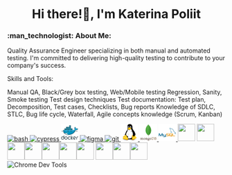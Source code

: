 <h1 align="center">Hi there!👋, I'm Katerina Poliit</h1>



<!-- <h3 align="center">  :man_technologist: About Me:

Quality Assurance Engineer specializing in both manual and automated testing. My goal is Committed to delivering high-quality testing to contribute to your company's success.</h3> -->
<h3>:man_technologist: About Me:</h3>

Quality Assurance Engineer specializing in both manual and automated testing. I'm committed to delivering high-quality testing to contribute to your company's success.


Skills and Tools:

Manual QA, Black/Grey box testing, Web/Mobile testing
Regression, Sanity, Smoke testing
Test design techniques
Test documentation: Test plan, Decomposition, Test cases, Checklists, Bug reports
Knowledge of SDLC, STLC, Bug life cycle, Waterfall, Agile concepts knowledge (Scrum, Kanban)

<p align="left"> <a href="https://www.gnu.org/software/bash/" target="_blank" rel="noreferrer"> <img src="https://www.vectorlogo.zone/logos/gnu_bash/gnu_bash-icon.svg" alt="bash" width="40" height="40"/> </a> <a href="https://www.cypress.io" target="_blank" rel="noreferrer"> <img src="https://raw.githubusercontent.com/simple-icons/simple-icons/6e46ec1fc23b60c8fd0d2f2ff46db82e16dbd75f/icons/cypress.svg" alt="cypress" width="40" height="40"/> </a> <a href="https://www.docker.com/" target="_blank" rel="noreferrer"> <img src="https://raw.githubusercontent.com/devicons/devicon/master/icons/docker/docker-original-wordmark.svg" alt="docker" width="40" height="40"/> </a> <a href="https://www.figma.com/" target="_blank" rel="noreferrer"> <img src="https://www.vectorlogo.zone/logos/figma/figma-icon.svg" alt="figma" width="40" height="40"/> </a> <a href="https://git-scm.com/" target="_blank" rel="noreferrer"> <img src="https://www.vectorlogo.zone/logos/git-scm/git-scm-icon.svg" alt="git" width="40" height="40"/> </a> </a> <a href="https://www.linux.org/" target="_blank" rel="noreferrer"> <img src="https://raw.githubusercontent.com/devicons/devicon/master/icons/linux/linux-original.svg" alt="linux" width="40" height="40"/> </a> <a href="https://www.mongodb.com/" target="_blank" rel="noreferrer"> <img src="https://raw.githubusercontent.com/devicons/devicon/master/icons/mongodb/mongodb-original-wordmark.svg" alt="mongodb" width="40" height="40"/> </a> <a href="https://www.mysql.com/" target="_blank" rel="noreferrer"> <img src="https://raw.githubusercontent.com/devicons/devicon/master/icons/mysql/mysql-original-wordmark.svg" alt="mysql" width="40" height="40"/> </a> <img src="https://cdn.jsdelivr.net/gh/devicons/devicon@latest/icons/notion/notion-original.svg" width="40" height="40" />
<img src="https://cdn.jsdelivr.net/gh/devicons/devicon@latest/icons/androidstudio/androidstudio-original-wordmark.svg" width="40" height="40" /><img src="https://cdn.jsdelivr.net/gh/devicons/devicon@latest/icons/dbeaver/dbeaver-original.svg" width="40" height="40" /><img src="https://cdn.jsdelivr.net/gh/devicons/devicon@latest/icons/githubcodespaces/githubcodespaces-original.svg" width="40" height="40" /><img src="https://cdn.jsdelivr.net/gh/devicons/devicon@latest/icons/javascript/javascript-original.svg" width="40" height="40" /><img src="https://cdn.jsdelivr.net/gh/devicons/devicon@latest/icons/jira/jira-original-wordmark.svg" width="40" height="40" /><img src="https://cdn.jsdelivr.net/gh/devicons/devicon@latest/icons/playwright/playwright-original.svg" width="40" height="40" />
<img src="https://cdn.jsdelivr.net/gh/devicons/devicon@latest/icons/swagger/swagger-original.svg" width="40" height="40" /><img src="https://cdn.jsdelivr.net/gh/devicons/devicon@latest/icons/trello/trello-original.svg" width="40" height="40" /><img src="https://cdn.jsdelivr.net/gh/devicons/devicon@latest/icons/vscode/vscode-original.svg" width="40" height="40" /> <svg xmlns="http://www.w3.org/2000/svg" viewBox="0 0 48 48" width="40" height="40">
  <img src="https://camo.githubusercontent.com/be11ab1cf3e4b56fff12f3671a7c71132874aa3de3efb733ec167ba5c5769558/68747470733a2f2f64333377756272666b69306c36382e636c6f756466726f6e742e6e65742f333862356339353361343636373336363638356435356462353564303537633836646231666335342f61306664632f7374617469632f61636165366232346439343033343736363163613930316561303766343763312f6368726f6d652d6465762d6c6f676f2d69636f6e2e706e67" width="40" height="40" alt="Chrome Dev Tools">
  











</p>



